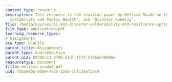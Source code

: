 ```yaml
---
content_type: resource
description: This resource is the reaction paper by Melissa Scudo on the topics 'Climate
  Instability and Public Health', and 'Disaster Funding'.
file: /media/courses/11-941-disaster-vulnerability-and-resilience-spring-2005/fdaa04b5bd8e76d535ddccfcaaaf2014_melissa_scudo4.pdf
file_type: application/pdf
learning_resource_types:
- Assignments
ocw_type: OCWFile
parent_title: Assignments
parent_type: CourseSection
parent_uid: 025decc2-3746-51df-f1f2-1fd5ad489b6e
resourcetype: Document
title: melissa_scudo4.pdf
uid: fdaa04b5-bd8e-76d5-35dd-ccfcaaaf2014
---
```

